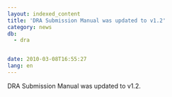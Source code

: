 ```yaml
---
layout: indexed_content
title: 'DRA Submission Manual was updated to v1.2'
category: news
db:
  - dra


date: 2010-03-08T16:55:27
lang: en
---
```


DRA Submission Manual was updated to v1.2.
